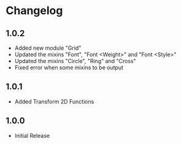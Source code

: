 # Changelog

## 1.0.2
* Added new module "Grid"
* Updated the mixins "Font", "Font \<Weight\>" and "Font \<Style\>"
* Updated the mixins "Circle", "Ring" and "Cross"
* Fixed error when some mixins to be output

## 1.0.1
* Added Transform 2D Functions

## 1.0.0
* Initial Release
